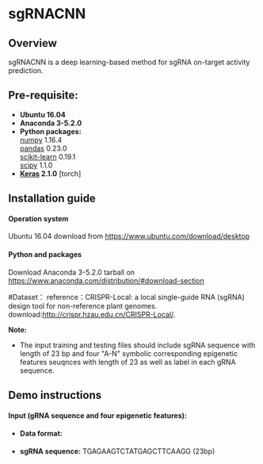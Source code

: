 # sgRNACNN

 ## Overview
sgRNACNN is a deep learning-based method for sgRNA on-target activity prediction. 

## Pre-requisite:  
* **Ubuntu 16.04**
* **Anaconda 3-5.2.0**
* **Python packages:**   
  [numpy](https://numpy.org/) 1.16.4  
  [pandas](https://pandas.pydata.org/) 0.23.0  
  [scikit-learn](https://scikit-learn.org/stable/) 0.19.1  
  [scipy](https://www.scipy.org/) 1.1.0  
 * **[Keras](https://keras.io/) 2.1.0** 
[torch]  
  
## Installation guide
#### **Operation system**  
Ubuntu 16.04 download from https://www.ubuntu.com/download/desktop  
#### **Python and packages**  
Download Anaconda 3-5.2.0 tarball on https://www.anaconda.com/distribution/#download-section  

#Dataset：
reference：CRISPR-Local: a local single-guide RNA (sgRNA) design tool for non-reference plant genomes.
download:http://crispr.hzau.edu.cn/CRISPR-Local/.    


**Note:**  
* The input training and testing files should include sgRNA sequence with length of 23 bp and four "A-N" symbolic corresponding epigenetic features seuqnces with length of 23 as well as label in each gRNA sequence.    

## Demo instructions  
#### **Input (gRNA sequence and four epigenetic features):**               
* #### **Data format:**      
*   **sgRNA sequence:** TGAGAAGTCTATGAGCTTCAAGG (23bp)     


